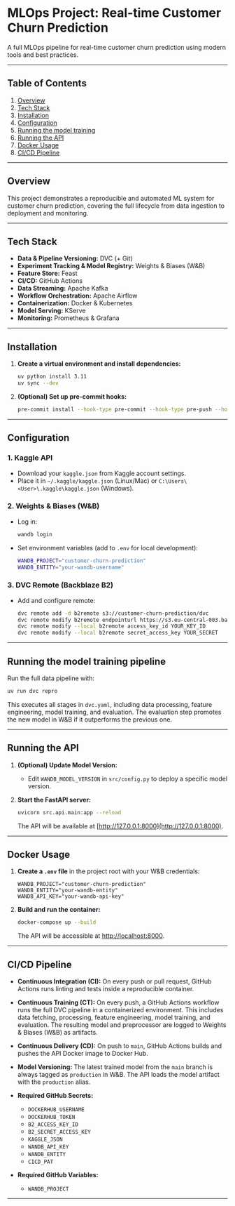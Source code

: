 # MLOps Project: Real-time Customer Churn Prediction

A full MLOps pipeline for real-time customer churn prediction using modern tools and best practices.

---

## Table of Contents

1. [Overview](#overview)
2. [Tech Stack](#tech-stack)
3. [Installation](#installation)
4. [Configuration](#configuration)
5. [Running the model training](#running-the-model-training)
6. [Running the API](#running-the-api)
7. [Docker Usage](#docker-usage)
8. [CI/CD Pipeline](#cicd-pipeline)

---

## Overview

This project demonstrates a reproducible and automated ML system for customer churn prediction, covering the full lifecycle from data ingestion to deployment and monitoring.

---

## Tech Stack

- **Data & Pipeline Versioning:** DVC (+ Git)
- **Experiment Tracking & Model Registry:** Weights & Biases (W&B)
- **Feature Store:** Feast
- **CI/CD:** GitHub Actions
- **Data Streaming:** Apache Kafka
- **Workflow Orchestration:** Apache Airflow
- **Containerization:** Docker & Kubernetes
- **Model Serving:** KServe
- **Monitoring:** Prometheus & Grafana

---

## Installation

1. **Create a virtual environment and install dependencies:**
    ```bash
    uv python install 3.11
    uv sync --dev
    ```

2. **(Optional) Set up pre-commit hooks:**
    ```bash
    pre-commit install --hook-type pre-commit --hook-type pre-push --hook-type post-checkout
    ```

---

## Configuration

### 1. Kaggle API

- Download your `kaggle.json` from Kaggle account settings.
- Place it in `~/.kaggle/kaggle.json` (Linux/Mac) or `C:\Users\<User>\.kaggle\kaggle.json` (Windows).

### 2. Weights & Biases (W&B)

- Log in:
    ```bash
    wandb login
    ```
- Set environment variables (add to `.env` for local development):
    ```bash
    WANDB_PROJECT="customer-churn-prediction"
    WANDB_ENTITY="your-wandb-username"
    ```

### 3. DVC Remote (Backblaze B2)

- Add and configure remote:
    ```bash
    dvc remote add -d b2remote s3://customer-churn-prediction/dvc
    dvc remote modify b2remote endpointurl https://s3.eu-central-003.backblazeb2.com
    dvc remote modify --local b2remote access_key_id YOUR_KEY_ID
    dvc remote modify --local b2remote secret_access_key YOUR_SECRET
    ```

---

## Running the model training pipeline

Run the full data pipeline with:
```bash
uv run dvc repro
```
This executes all stages in `dvc.yaml`, including data processing, feature engineering, model training, and evaluation. The evaluation step promotes the new model in W&B if it outperforms the previous one.

---

## Running the API

1. **(Optional) Update Model Version:**
    - Edit `WANDB_MODEL_VERSION` in `src/config.py` to deploy a specific model version.


2. **Start the FastAPI server:**
    ```bash
    uvicorn src.api.main:app --reload
    ```
    The API will be available at [http://127.0.0.1:8000](http://127.0.0.1:8000).

---

## Docker Usage

1. **Create a `.env` file** in the project root with your W&B credentials:
    ```env
    WANDB_PROJECT="customer-churn-prediction"
    WANDB_ENTITY="your-wandb-entity"
    WANDB_API_KEY="your-wandb-api-key"
    ```

2. **Build and run the container:**
    ```bash
    docker-compose up --build
    ```
    The API will be accessible at [http://localhost:8000](http://localhost:8000).

---

## CI/CD Pipeline

- **Continuous Integration (CI):**
  On every push or pull request, GitHub Actions runs linting and tests inside a reproducible container.

- **Continuous Training (CT):**
  On every push, a GitHub Actions workflow runs the full DVC pipeline in a containerized environment. This includes data fetching, processing, feature engineering, model training, and evaluation. The resulting model and preprocessor are logged to Weights & Biases (W&B) as artifacts.

- **Continuous Delivery (CD):**
  On push to `main`, GitHub Actions builds and pushes the API Docker image to Docker Hub.

- **Model Versioning:**
  The latest trained model from the `main` branch is always tagged as `production` in W&B. The API loads the model artifact with the `production` alias.

- **Required GitHub Secrets:**
    - `DOCKERHUB_USERNAME`
    - `DOCKERHUB_TOKEN`
    - `B2_ACCESS_KEY_ID`
    - `B2_SECRET_ACCESS_KEY`
    - `KAGGLE_JSON`
    - `WANDB_API_KEY`
    - `WANDB_ENTITY`
    - `CICD_PAT`
- **Required GitHub Variables:**
    - `WANDB_PROJECT`

---
